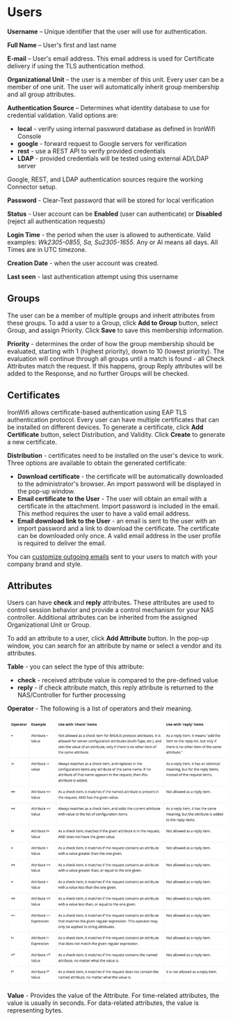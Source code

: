 # Users

**Username** – Unique identifier that the user will use for authentication.

**Full Name** – User's first and last name

**E-mail** – User's email address. This email address is used for Certificate delivery if using the TLS authentication method.

**Organizational Unit** – the user is a member of this unit. Every user can be a member of one unit. The user will automatically inherit group membership and all group attributes.

**Authentication Source** – Determines what identity database to use for credential validation. Valid options are:

- **local** - verify using internal password database as defined in IronWifi Console
- **google** - forward request to Google servers for verification
- **rest** - use a REST API to verify provided credentials
- **LDAP** - provided credentials will be tested using external AD/LDAP server

Google, REST, and LDAP authentication sources require the working Connector setup.

**Password** - Clear-Text password that will be stored for local verification

**Status** - User account can be **Enabled** (user can authenticate) or **Disabled** (reject all authentication requests)

**Login Time** - the period when the user is allowed to authenticate. Valid examples: _Wk2305-0855, Sa, Su2305-1655_. Any or Al means all days. All Times are in UTC timezone.

**Creation Date** - when the user account was created.

**Last seen** - last authentication attempt using this username

## Groups

The user can be a member of multiple groups and inherit attributes from these groups. To add a user to a Group, click **Add to Group** button, select Group, and assign Priority. Click **Save** to save this membership information.

**Priority** - determines the order of how the group membership should be evaluated, starting with 1 (highest priority), down to 10 (lowest priority). The evaluation will continue through all groups until a match is found - all Check Attributes match the request. If this happens, group Reply attributes will be added to the Response, and no further Groups will be checked.

## Certificates

IronWifi allows certificate-based authentication using EAP TLS authentication protocol. Every user can have multiple certificates that can be installed on different devices. To generate a certificate, click **Add Certificate** button, select Distribution, and Validity. Click **Create** to generate a new certificate.

**Distribution** - certificates need to be installed on the user's device to work. Three options are available to obtain the generated certificate:

- **Download certificate** - the certificate will be automatically downloaded to the administrator's browser. An import password will be displayed in the pop-up window.
- **Email certificate to the User** - The user will obtain an email with a certificate in the attachment. Import password is included in the email. This method requires the user to have a valid email address.
- **Email download link to the User** - an email is sent to the user with an import password and a link to download the certificate. The certificate can be downloaded only once. A valid email address in the user profile is required to deliver the email.

You can [customize outgoing emails](https://www.ironwifi.com/user-guide/whitelabel/) sent to your users to match with your company brand and style.

## Attributes

Users can have **check** and **reply** attributes. These attributes are used to control session behavior and provide a control mechanism for your NAS controller. Additional attributes can be inherited from the assigned Organizational Unit or Group.

To add an attribute to a user, click **Add Attribute** button. In the pop-up window, you can search for an attribute by name or select a vendor and its attributes.

**Table** - you can select the type of this attribute:

- **check** - received attribute value is compared to the pre-defined value
- **reply** - if check attribute match, this reply attribute is returned to the NAS/Controller for further processing

**Operator** - The following is a list of operators and their meaning.

![screen](users/table.png)

**Value** - Provides the value of the Attribute. For time-related attributes, the value is usually in seconds. For data-related attributes, the value is representing bytes.























